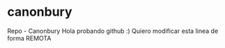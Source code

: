 canonbury
=========

Repo - Canonbury
Hola probando github
:)
Quiero modificar esta linea de forma REMOTA
